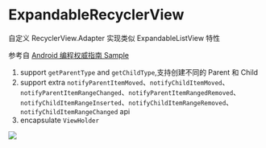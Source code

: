 # ExpandableRecyclerView
自定义 RecyclerView.Adapter 实现类似 ExpandableListView 特性

参考自 [Android 编程权威指南 Sample](https://www.bignerdranch.com/blog/expand-a-recyclerview-in-four-steps/?utm_source=Android+Weekly&utm_campaign=8f0cc3ff1f-Android_Weekly_165&utm_medium=email&utm_term=0_4eb677ad19-8f0cc3ff1f-337834121)

1. support `getParentType` and `getChildType`,支持创建不同的 Parent 和 Child
2. support extra `notifyParentItemMoved`、`notifyChildItemMoved`、`notifyParentItemRangeChanged`、`notifyParentItemRangedRemoved`、`notifyChildItemRangeInserted`、`notifyChildItemRangeRemoved`、`notifyChildItemRangeChanged` api
3. encapsulate `ViewHolder`

![](https://github.com/HuaJiangJiang/ExpandableRecyclerView/raw/master/drawable/screenshot_1.png)
